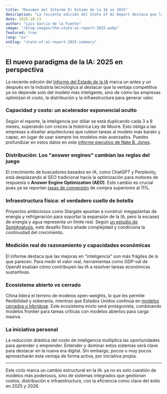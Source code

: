```yaml
---
title: "Resumen del Informe El Estado de la IA en 2025"
description: "La reciente edición del State of AI Report destaca que la ventaja competitiva ya no depende solo del modelo más inteligente."
date: 2025-10-13
author: "Luis García de la Fuente"
image: "/blog-images/the-state-ai-report-2025.webp"
featured: true
lang: "es"
enSlug: "state-of-ai-report-2025-summary"
---
```


## El nuevo paradigma de la IA: 2025 en perspectiva

La reciente edición del <a href="https://www.stateof.ai/" rel="nofollow" target="_blank">Informe del Estado de la IA</a> marca un antes y un después en la industria tecnológica al destacar que la ventaja competitiva ya no depende solo del modelo más inteligente, sino de cómo las empresas optimizan el costo, la distribución y la infraestructura para generar valor.

### Capacidad y costo: un acelerador exponencial oculto

Según el reporte, la inteligencia por dólar se está duplicando cada 3 a 8 meses, superando con creces la histórica Ley de Moore. Esto obliga a las empresas a diseñar arquitecturas que <em>rutéan</em> tareas al modelo más barato y capaz, en lugar de usar siempre los modelos más avanzados. Puedes profundizar en estos datos en este <a href="https://natesnewsletter.substack.com/p/executive-briefing-i-summarized-the?r=1z4sm5&amp;utm_campaign=post&amp;utm_medium=web&amp;utm_source=substack" rel="nofollow" target="_blank">informe ejecutivo de Nate B. Jones</a>.

### Distribución: Los "answer engines" cambian las reglas del juego

El crecimiento de buscadores basados en IA, como ChatGPT y Perplexity, está desplazando al SEO tradicional hacia la optimización para motores de respuesta o <strong>Answer Engine Optimization (AEO)</strong>. Este cambio es crucial pues ya se reportan <a href="https://monica.im/es_419/features/youtube-summary-with-chatgpt" rel="nofollow" target="_blank">tasas de conversión</a> de compra superiores al 11%. 

### Infraestructura física: el verdadero cuello de botella

Proyectos ambiciosos como Stargate apuntan a construir megaplantas de energía y refrigeración para soportar la expansión de la IA, pero la escasez de energía y agua representa un límite real. Según <a href="https://semianalysis.com/p/the-ai-hardware-power-struggle" rel="nofollow" target="_blank">un estudio de SemiAnalysis</a>, este desafío físico añade complejidad y condiciona la continuidad del crecimiento.

### Medición real de razonamiento y capacidades económicas

El informe destaca que las mejoras en "inteligencia" son más frágiles de lo que parecen. Para medir el valor real, herramientas como GDP-val de OpenAI evalúan cómo contribuyen las IA a resolver tareas económicas sustantivas.

### Ecosistema abierto vs cerrado

China lidera el terreno de modelos open-weights, lo que les permite flexibilidad y soberanía, mientras que Estados Unidos continúa en <a href="https://huggingface.co/models" rel="nofollow" target="_blank">modelos cerrados o híbridose</a>. Este ecosistema mixto será protagonista, combinando modelos frontier para tareas críticas con modelos abiertos para carga masiva. 

### La iniciativa personal 

La reducción drástica del costo de inteligencia multiplica las oportunidades para aprender y emprender. Entender y dominar estos sistemas será clave para destacar en la nueva era digital. Sin embargo, pocos o muy pocos aprovecharán esta ventaja de forma activa, por iniciativa propia. 

***

Este ciclo marca un cambio estructural en la IA: ya no es solo cuestión de modelos más poderosos, sino de sistemas integrados que gestionan costos, distribución e infraestructura, con la eficiencia como clave del éxito en 2025 y 2026.


